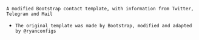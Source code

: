 ``` A modified Bootstrap contact template, with information from Twitter, Telegram and Mail ```

- ```The original template was made by Bootstrap, modified and adapted by @ryanconfigs```
